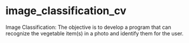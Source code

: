 # image_classification_cv
Image Classification: The objective is to develop a program that can recognize the vegetable item(s) in a photo and identify them for the user.
